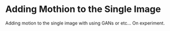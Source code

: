 # Adding Mothion to the Single Image
Adding motion to the single image with using GANs or etc... On experiment.
